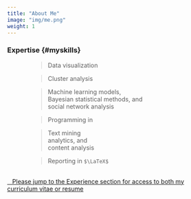 ```yaml
---
title: "About Me"
image: "img/me.png"
weight: 1
---
```


<script src="//yihui.org/js/math-code.js" defer></script>
<!-- Just one possible MathJax CDN below. You may use others. -->
<script defer
  src="//mathjax.rstudio.com/latest/MathJax.js?config=TeX-MML-AM_CHTML">
</script>

<link rel="stylesheet" href="https://cdnjs.cloudflare.com/ajax/libs/font-awesome/6.1.0/css/all.min.css" integrity="sha512-10/jx2EXwxxWqCLX/hHth/vu2KY3jCF70dCQB8TSgNjbCVAC/8vai53GfMDrO2Emgwccf2pJqxct9ehpzG+MTw==" crossorigin="anonymous" referrerpolicy="no-referrer" />



<style type="text/css">

.holder {
    width: 100%;
    display: flex;
    overflow:hidden;
}

.left, .right{
    width:50%;
    height:inherit;
    float:left;
}

</style>



### Expertise {#myskills}

<div style="padding-left: 55px;">

> Data visualization 

> Cluster analysis

> Machine learning models,  
Bayesian statistical methods, and  
social network analysis

> Programming in <i style="color:#3365B3;" class="fab fa-r-project"></i>

> Text mining  
analytics, and  
content analysis

> Reporting in `$\LaTeX$`
                              
</div>
<br>



<div style="padding-right: 30px;">
<a href="#experience"><i class="fa-solid fa-file-arrow-down"></i> &nbsp;&nbsp; Please jump to the Experience section for access to both my curriculum vitae or resume</a>
</div>
